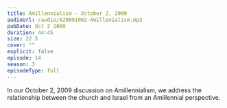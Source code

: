 ```yaml
---
title: Amillennialism - October 2, 2009
audioUrl: /audio/A20091002-Amillenialism.mp3
pubDate: Oct 2 2009
duration: 44:45
size: 22.5
cover: ""
explicit: false
episode: 14
season: 3
episodeType: full
---
```

In our October 2, 2009 discussion on Amillennialism, we address the relationship between the church and Israel from an Amillennial perspective.
